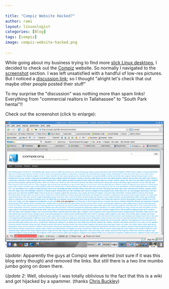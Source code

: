 ```yaml
---

title: "Compiz Website Hacked?"
author: rami
layout: linuxologist
categories: [Blog]
tags: [compiz]
image: compiz-website-hacked.png

---
```


While going about my business trying to find more [slick Linux desktops](/2008/02/27/10-slick-linux-desktops-and-how-to-make-them), I decided to check out the [Compiz](http://compiz.org) website. So normally I navigated to the [screenshot](http://compiz.org/Home/Screenshots) section. I was left unsatisfied with a handful of low-res pictures. But I noticed a [discussion link](http://compiz.org/Talk:Home/Screenshots); so I thought "alright let's check that out maybe other people posted their stuff"

To my surprise the "discussion" was nothing more than spam links! Everything from "commercial realtors in Tallahassee" to "South Park hentai"!!

Check out the screenshot (click to enlarge):

![Compiz Website Hacked?](/assets/images/content/blog/compiz-website-hacked.png)

*Update*: Apparently the guys at Compiz were alerted (not sure if it was this blog entry though) and removed the links. But still there is a two line mumbo jumbo going on down there.

*Update 2*: Well, obviously I was totally oblivious to the fact that this is a wiki and got hijacked by a spammer. (thanks [Chris Buckley](http://blog.cmbuckley.co.uk/))
